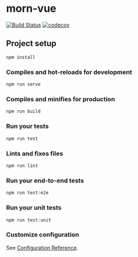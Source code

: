 # morn-vue

[![Build Status](https://travis-ci.com/morn-team/morn-vue.svg?branch=master)](https://travis-ci.com/morn-team/morn-vue)
[![codecov](https://codecov.io/gh/morn-team/morn-vue/branch/master/graph/badge.svg)](https://codecov.io/gh/morn-team/morn-vue)

## Project setup
```
npm install
```

### Compiles and hot-reloads for development
```
npm run serve
```

### Compiles and minifies for production
```
npm run build
```

### Run your tests
```
npm run test
```

### Lints and fixes files
```
npm run lint
```

### Run your end-to-end tests
```
npm run test:e2e
```

### Run your unit tests
```
npm run test:unit
```

### Customize configuration
See [Configuration Reference](https://cli.vuejs.org/config/).
